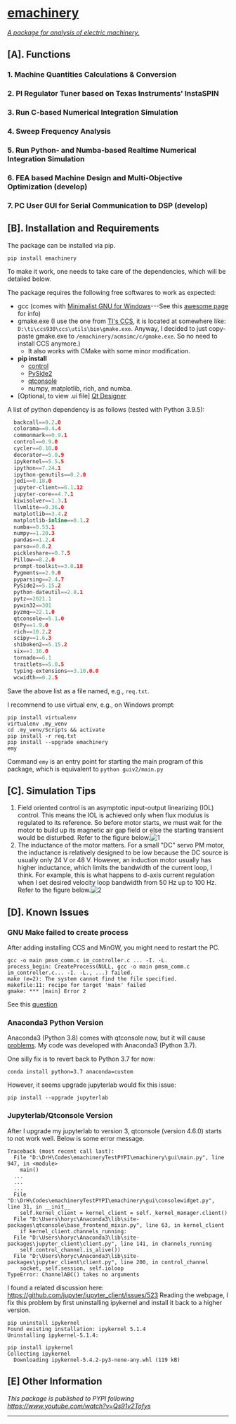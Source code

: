 # [emachinery](https://pypi.org/project/emachinery/)

*<u>A package for analysis of electric machinery.</u>*

## [A]. Functions

### 1. Machine Quantities Calculations & Conversion

### 2. PI Regulator Tuner based on Texas Instruments' InstaSPIN

### 3. Run C-based Numerical Integration Simulation

### 4. Sweep Frequency Analysis

### 5. Run Python- and Numba-based Realtime Numerical Integration Simulation

### 6. FEA based Machine Design and Multi-Objective Optimization (develop)

### 7. PC User GUI for Serial Communication to DSP (develop)


## [B]. Installation and Requirements

The package can be installed via pip.
```shell
pip install emachinery
```
To make it work, one needs to take care of the dependencies, which will be detailed below.

The package requires the following free softwares to work as expected:
- gcc (comes with [Minimalist GNU for Windows](https://sourceforge.net/projects/mingw/)---See this [awesome page](https://www3.ntu.edu.sg/home/ehchua/programming/howto/Cygwin_HowTo.html) for info)
- gmake.exe (I use the one from [TI's CCS](https://www.ti.com/tool/download/CCSTUDIO), it is located at somewhere like: `D:\ti\ccs930\ccs\utils\bin\gmake.exe`. Anyway, I decided to just copy-paste gmake.exe to `/emachinery/acmsimc/c/gmake.exe`. So no need to install CCS anymore.)
  - It also works with CMake with some minor modification.
- **pip install**
  - [control](https://pypi.org/project/control/)
  - [PySide2](https://pypi.org/project/PySide2/)
  - [qtconsole](https://github.com/jupyter/qtconsole)
  - numpy, matplotlib, rich, and numba.
- [Optional, to view .ui file] [Qt Designer](https://build-system.fman.io/qt-designer-download)

A list of python dependency is as follows (tested with Python 3.9.5):
```c++
  backcall==0.2.0
  colorama==0.4.4
  commonmark==0.9.1
  control==0.9.0
  cycler==0.10.0
  decorator==5.0.9
  ipykernel==5.5.5
  ipython==7.24.1
  ipython-genutils==0.2.0
  jedi==0.18.0
  jupyter-client==6.1.12
  jupyter-core==4.7.1
  kiwisolver==1.3.1
  llvmlite==0.36.0
  matplotlib==3.4.2
  matplotlib-inline==0.1.2
  numba==0.53.1
  numpy==1.20.3
  pandas==1.2.4
  parso==0.8.2
  pickleshare==0.7.5
  Pillow==8.2.0
  prompt-toolkit==3.0.18
  Pygments==2.9.0
  pyparsing==2.4.7
  PySide2==5.15.2
  python-dateutil==2.8.1
  pytz==2021.1
  pywin32==301
  pyzmq==22.1.0
  qtconsole==5.1.0
  QtPy==1.9.0
  rich==10.2.2
  scipy==1.6.3
  shiboken2==5.15.2
  six==1.16.0
  tornado==6.1
  traitlets==5.0.5
  typing-extensions==3.10.0.0
  wcwidth==0.2.5
```
Save the above list as a file named, e.g., `req.txt`.

I recommend to use virtual env, e.g., on Windows prompt:
```shell
pip install virtualenv
virtualenv .my_venv
cd .my_venv/Scripts && activate
pip install -r req.txt
pip install --upgrade emachinery
emy
```
Command `emy` is an entry point for starting the main program of this package, which is equivalent to `python guiv2/main.py`

## [C]. Simulation Tips

1. Field oriented control is an asymptotic input-output linearizing (IOL) control. This means the IOL is achieved only when flux modulus is regulated to its reference. So before motor starts, we must wait for the motor to build up its magnetic air gap field or else the starting transient would be disturbed. Refer to the figure below.![1](https://github.com/horychen/emachinery/blob/main/gallery/readme-pic-flux-to-build.png?raw=true)
2. The inductance of the motor matters. For a small "DC" servo PM motor, the inductance is relatively designed to be low because the DC source is usually only 24 V or 48 V. However, an induction motor usually has higher inductance, which limits the bandwidth of the current loop, I think. For example, this is what happens to d-axis current regulation when I set desired velocity loop bandwidth from 50 Hz up to 100 Hz. Refer to the figure below.![2](https://github.com/horychen/emachinery/blob/main/gallery/readme-pic-comparison-d-axis-current-regulation-per-inductance.png?raw=true)



## [D]. Known Issues

### GNU Make failed to create process
After adding installing CCS and MinGW, you might need to restart the PC.

```
gcc -o main pmsm_comm.c im_controller.c ... -I. -L.
process_begin: CreateProcess(NULL, gcc -o main pmsm_comm.c im_controller.c... -I. -L., ...) failed.
make (e=2): The system cannot find the file specified.
makefile:11: recipe for target 'main' failed
gmake: *** [main] Error 2
```

See this [question](https://stackoverflow.com/questions/3848357/createprocess-no-such-file-or-directory)

### Anaconda3 Python Version
Anaconda3 (Python 3.8) comes with qtconsole now, but it will cause [problems](https://github.com/jupyter/qtconsole/issues/400). My code was developed with Anaconda3 (Python 3.7). 

One silly fix is to revert back to Python 3.7 for now: 

```conda install python=3.7 anaconda=custom```

However, it seems upgrade jupyterlab would fix this issue:

```pip install --upgrade jupyterlab```

### Jupyterlab/Qtconsole Version
After I upgrade my jupyterlab to version 3, qtconsole (version 4.6.0) starts to not work well. Below is some error message.
```
Traceback (most recent call last):
  File "D:\DrH\Codes\emachineryTestPYPI\emachinery\gui\main.py", line 947, in <module>
    main()
  ...
  ...
  ...
  File "D:\DrH\Codes\emachineryTestPYPI\emachinery\gui\consolewidget.py", line 31, in __init__
    self.kernel_client = kernel_client = self._kernel_manager.client()
  File "D:\Users\horyc\Anaconda3\lib\site-packages\qtconsole\base_frontend_mixin.py", line 63, in kernel_client
    if kernel_client.channels_running:
  File "D:\Users\horyc\Anaconda3\lib\site-packages\jupyter_client\client.py", line 141, in channels_running
    self.control_channel.is_alive())
  File "D:\Users\horyc\Anaconda3\lib\site-packages\jupyter_client\client.py", line 200, in control_channel
    socket, self.session, self.ioloop
TypeError: ChannelABC() takes no arguments
```
I found a related discussion here: https://github.com/jupyter/jupyter_client/issues/523
Reading the webpage, I fix this problem by first uninstalling ipykernel and install it back to a higher version.
```
pip uninstall ipykernel
Found existing installation: ipykernel 5.1.4
Uninstalling ipykernel-5.1.4:

pip install ipykernel
Collecting ipykernel
  Downloading ipykernel-5.4.2-py3-none-any.whl (119 kB)
```

## [E] Other Information

_This package is published to PYPI following https://www.youtube.com/watch?v=Qs91v2Tofys_

----

